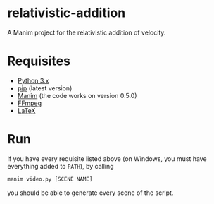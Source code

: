 # relativistic-addition
A Manim project for the relativistic addition of velocity.

# Requisites
- [Python 3.x](https://www.python.org/downloads/)
- [pip](https://pip.pypa.io/en/stable/installing/) (latest version)
- [Manim](https://github.com/3b1b/manim) (the code works on version 0.5.0)
- [FFmpeg](https://github.com/BtbN/FFmpeg-Builds/releases)
- [LaTeX](https://www.latex-project.org/get/) 

# Run
If you have every requisite listed above (on Windows, you must have everything added to `PATH`), by calling

```sh
manim video.py [SCENE NAME]
```

you should be able to generate every scene of the script.
